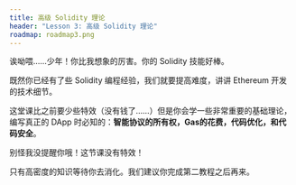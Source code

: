 ```yaml
---
title: 高级 Solidity 理论
header: "Lesson 3: 高级 Solidity 理论"
roadmap: roadmap3.png
---
```


诶呦喂……少年！你比我想象的厉害。你的 Solidity 技能好棒。

既然你已经有了些 Solidity 编程经验，我们就要提高难度，讲讲 Ethereum 开发的技术细节。

这堂课比之前要少些特效（没有钱了……）但是你会学一些非常重要的基础理论，编写真正的 DApp 时必知的：**智能协议的所有权，Gas的花费，代码优化，和代码安全**。

别怪我没提醒你哦！这节课没有特效！

只有高密度的知识等待你去消化。我们建议你完成第二教程之后再来。
